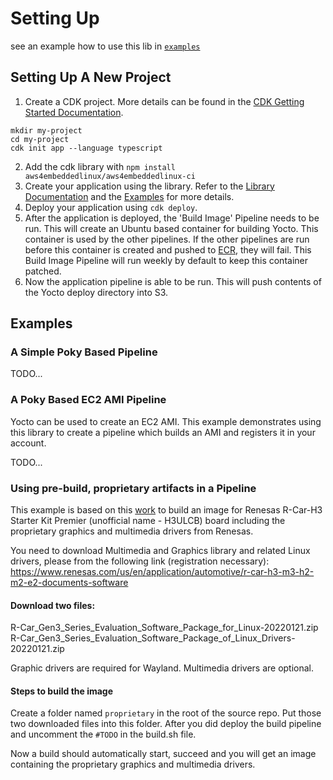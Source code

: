 # Setting Up

see an example how to use this lib in [`examples`](../../examples/docs/setup.md)


## Setting Up A New Project

1. Create a CDK project. More details can be found in the [CDK Getting Started Documentation](https://docs.aws.amazon.com/cdk/v2/guide/getting_started.html).
```
mkdir my-project
cd my-project
cdk init app --language typescript
```
2. Add the cdk library with `npm install aws4embeddedlinux/aws4embeddedlinux-ci`
3. Create your application using the library. Refer to the [Library Documentation](TODO) and the [Examples](github.com/aws4embeddedlinux/aws4embeddedlinux-ci-examples) for more details.
4. Deploy your application using `cdk deploy`.
5. After the application is deployed, the 'Build Image' Pipeline needs to be run. This will create an Ubuntu based container for building Yocto. This container is used by the other pipelines. If the other pipelines are run before this container is created and pushed to [ECR](https://aws.amazon.com/ecr/), they will fail. This Build Image Pipeline will run weekly by default to keep this container patched.
6. Now the application pipeline is able to be run. This will push contents of the Yocto deploy directory into S3.

## Examples

### A Simple Poky Based Pipeline

TODO...

### A Poky Based EC2 AMI Pipeline

Yocto can be used to create an EC2 AMI. This example demonstrates using this library to create a pipeline which builds an AMI and registers it in your account.

TODO...

### Using pre-build, proprietary artifacts in a Pipeline

This example is based on this [work](https://elinux.org/R-Car/Boards/Yocto-Gen3/v5.9.0) to build an image for Renesas R-Car-H3 Starter Kit Premier (unofficial name - H3ULCB) board including the proprietary graphics and multimedia drivers from Renesas.

You need to download Multimedia and Graphics library and related Linux drivers, please from the following link (registration necessary):
https://www.renesas.com/us/en/application/automotive/r-car-h3-m3-h2-m2-e2-documents-software

#### Download two files:

R-Car_Gen3_Series_Evaluation_Software_Package_for_Linux-20220121.zip
R-Car_Gen3_Series_Evaluation_Software_Package_of_Linux_Drivers-20220121.zip

Graphic drivers are required for Wayland. Multimedia drivers are optional.

#### Steps to build the image

Create a folder named `proprietary` in the root of the source repo. Put those two downloaded files into this folder. After you did deploy the build pipeline and uncomment the `#TODO` in the build.sh file.

Now a build should automatically start, succeed and you will get an image containing the proprietary graphics and multimedia drivers.
